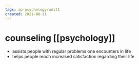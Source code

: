 ```yaml
---
tags: ap-psychology/unit1 
created: 2021-08-11
---
```


# counseling [[psychology]]

- assists people with regular problems one encounters in life
- helps people reach increased satisfaction regarding their life 
